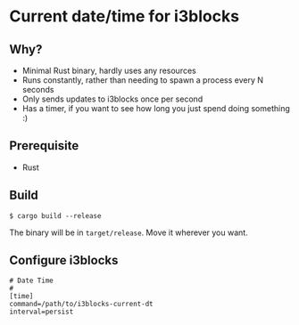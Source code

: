 # Current date/time for i3blocks

## Why?
- Minimal Rust binary, hardly uses any resources
- Runs constantly, rather than needing to spawn a process every N seconds
- Only sends updates to i3blocks once per second
- Has a timer, if you want to see how long you just spend doing something :)

## Prerequisite
- Rust

## Build

```
$ cargo build --release
```

The binary will be in `target/release`. Move it wherever you want.

## Configure i3blocks

```
# Date Time
#
[time]
command=/path/to/i3blocks-current-dt
interval=persist
```
